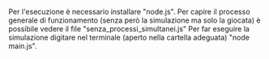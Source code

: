 Per l'esecuzione è necessario installare "node.js". 
Per capire il processo generale di funzionamento (senza però la simulazione ma solo la giocata) è possibile vedere il file "senza_processi_simultanei.js"
Per far eseguire la simulazione digitare nel terminale (aperto nella cartella adeguata) "node main.js". 
